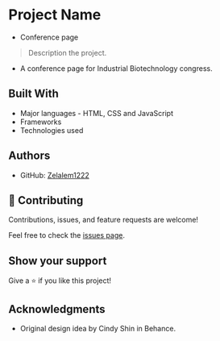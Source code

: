 # Project Name

- Conference page

> Description the project.

- A conference page for Industrial Biotechnology congress.

## Built With

- Major languages - HTML, CSS and JavaScript
- Frameworks
- Technologies used

## Authors

- GitHub: [Zelalem1222](https://github.com/Zelalem1222)


## 🤝 Contributing

Contributions, issues, and feature requests are welcome!

Feel free to check the [issues page](../../issues/).

## Show your support

Give a ⭐️ if you like this project!

## Acknowledgments

- Original design idea by Cindy Shin in Behance.


